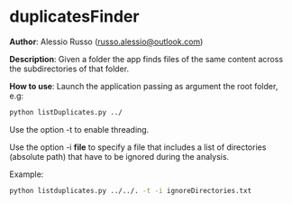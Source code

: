 # duplicatesFinder

**Author**: Alessio Russo (russo.alessio@outlook.com)

**Description**: Given a folder the app finds files of the same content across the subdirectories of that folder.

**How to use**: Launch the application passing as argument the root folder, e.g:

```sh
python listDuplicates.py ../
```

Use the option -t to enable threading. 

Use the option -i __file__ to specify a file that includes a list of directories (absolute path) that have to be ignored during the analysis.

Example:

```sh
python listduplicates.py ../../. -t -i ignoreDirectories.txt
```
